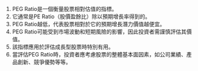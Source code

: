 

1. PEG Ratio是一個衡量股票相對估值的指標。
2. 它通常是PE Ratio（股價盈餘比）除以預期增長率得到的。 
3. PEG Ratio越低，代表股票相對於它的預期增長潛力價值越便宜。 
4. PEG Ratio可能受到市場波動和短期風險的影響，因此投資者需謹慎評估其價值。
5. 該指標應用於評估成長型股票時特別有用。 
6. 當評估PEG Ratio時，投資者應考慮股票的整體基本面因素，如公司業績、產品創新、競爭優勢等等。